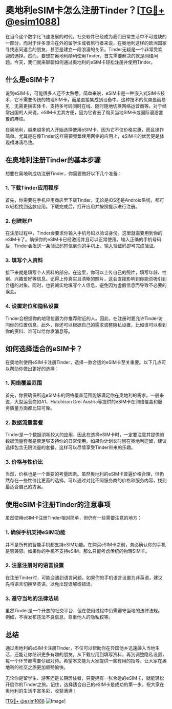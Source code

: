 # 奧地利eSIM卡怎么注册Tinder？[[TG💪+ @esim1088](https://t.me/s/esim1088)]

在当今这个数字化飞速发展的时代，社交软件已经成为我们日常生活中不可或缺的一部分。而对于许多漂泊在外的留学生或者旅行者来说，在奥地利这样的欧洲国家寻找志同道合的朋友，甚至是建立一段浪漫的关系，Tinder无疑是一个非常受欢迎的选择。然而，要想在奥地利顺利使用Tinder，首先需要解决的就是网络问题。今天，我们就来聊聊如何通过奥地利的eSIM卡轻松注册并使用Tinder。

## 什么是eSIM卡？

说到eSIM卡，可能很多人还不太熟悉。简单来说，eSIM卡是一种嵌入式SIM卡技术，它不需要传统的物理SIM卡，而是直接集成到设备中。这种技术的优势显而易见：无需更换实体卡、支持多号码同时在线、随时随地切换网络运营商等。对于经常出国的人来说，eSIM卡尤其方便，因为它省去了购买当地SIM卡或国际漫游套餐的麻烦。

在奥地利，越来越多的人开始选择使用eSIM卡，因为它不仅价格实惠，而且操作简单。尤其是在像Tinder这样需要频繁使用网络的应用上，eSIM卡的优势更是体现得淋漓尽致。

## 在奥地利注册Tinder的基本步骤

想要在奥地利成功注册Tinder，你需要做好以下几个准备：

### 1. 下载Tinder应用程序

首先，你需要在手机应用商店里下载Tinder。无论是iOS还是Android系统，都可以轻松找到这款应用。下载完成后，打开应用并按照提示进行注册。

### 2. 创建账户

在注册过程中，Tinder会要求你输入手机号码以验证身份。这里就需要用到你的eSIM卡了。确保你的eSIM卡已经激活并且可以正常使用。输入正确的手机号码后，Tinder会发送一条验证码短信到你的手机上，输入验证码即可完成验证。

### 3. 填写个人资料

接下来就是填写个人资料的部分。在这里，你可以上传自己的照片，填写年龄、性别、兴趣爱好等信息。记得上传真实且清晰的照片，这会直接影响到你能否吸引到合适的对象。同时，也要诚实地填写个人信息，避免因为虚假信息而导致不必要的误会。

### 4. 设置定位和隐私设置

Tinder会根据你的地理位置为你推荐附近的人。因此，在注册时要允许Tinder访问你的位置信息。此外，你还可以根据自己的需求调整隐私设置，比如谁可以看到你的资料、谁可以给你发消息等。

## 如何选择适合的eSIM卡？

在奥地利使用eSIM卡注册Tinder，选择一款合适的eSIM卡至关重要。以下几点可以帮助你做出更好的选择：

### 1. 网络覆盖范围

首先，你要确保所选eSIM卡的网络覆盖范围能够满足你在奥地利的需求。一般来说，大型运营商如A1、Hutchison Drei Austria等提供的eSIM卡在网络覆盖和服务质量方面都比较可靠。

### 2. 数据流量套餐

Tinder是一个数据消耗较大的应用，因此在选择eSIM卡时，一定要注意其提供的数据流量套餐是否足够支持你的日常使用。如果你计划长时间在奥地利逗留，建议选择包含无限流量的套餐，这样可以尽情享受Tinder带来的乐趣。

### 3. 价格与性价比

当然，价格也是一个重要的考量因素。虽然奥地利的eSIM卡普遍价格合理，但仍然存在一些性价比更高的选择。可以通过对比不同服务商的价格和服务内容，找到最适合自己的方案。

## 使用eSIM卡注册Tinder的注意事项

虽然使用eSIM卡注册Tinder相对简单，但仍有一些需要注意的地方：

### 1. 确保手机支持eSIM功能

并不是所有的智能手机都支持eSIM功能。在购买eSIM卡之前，务必确认你的手机是否兼容。如果你的手机不支持eSIM，那么只能考虑传统的物理SIM卡。

### 2. 注意注册时的语言设置

在注册Tinder时，可能会遇到语言问题。如果你的手机语言设置为非英语，建议先将语言切换至英语，以免出现误解或错误。

### 3. 遵守当地的法律法规

虽然Tinder是一个开放的社交平台，但在使用过程中仍需遵守当地的法律法规。例如，不得发布违法不良信息，尊重他人的隐私权等。

## 总结

通过奥地利的eSIM卡注册Tinder，不仅可以帮助你在异国他乡迅速融入当地生活，还能让你结识更多有趣的朋友。从下载应用到填写资料，再到调整隐私设置，每一个环节都需要仔细对待。希望本文能为大家提供一些有用的指导，让大家在奥地利的社交之旅更加顺畅愉快。

无论你是留学生、游客还是长期居住者，只要拥有一张合适的eSIM卡，就能轻松开启你的Tinder之旅。记住，选择适合自己的eSIM卡是成功的第一步。祝大家在奥地利的生活丰富多彩，收获满满！

[[TG💪+ @esim1088](https://t.me/s/esim1088) ![Image](https://i.postimg.cc/4NQfJmqS/Snipaste-2025-05-13-00-14-12.png)]